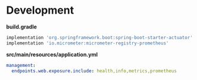 # Development

**build.gradle**
```gradle
implementation 'org.springframework.boot:spring-boot-starter-actuator'
implementation 'io.micrometer:micrometer-registry-prometheus'
```

**src/main/resources/application.yml**
```yml
management:
  endpoints.web.exposure.include: health,info,metrics,prometheus
```
